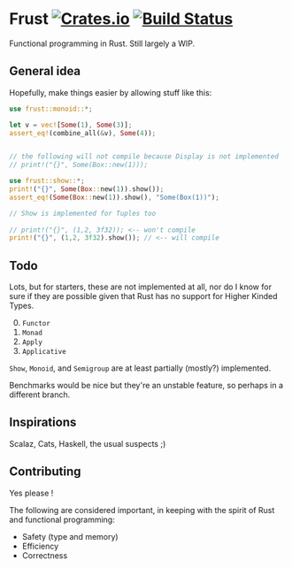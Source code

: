 # Frust [![Crates.io](https://img.shields.io/crates/v/frust.svg)]() [![Build Status](https://travis-ci.org/lloydmeta/frust.svg?branch=master)](https://travis-ci.org/lloydmeta/frust)

Functional programming in Rust. Still largely a WIP.

## General idea

Hopefully, make things easier by allowing stuff like this:

```rust
use frust::monoid::*;

let v = vec![Some(1), Some(3)];
assert_eq!(combine_all(&v), Some(4));


// the following will not compile because Display is not implemented
// print!("{}", Some(Box::new(1)));

use frust::show::*;
print!("{}", Some(Box::new(1)).show());
assert_eq!(Some(Box::new(1)).show(), "Some(Box(1))");

// Show is implemented for Tuples too
 
// print!("{}", (1,2, 3f32)); <-- won't compile
print!("{}", (1,2, 3f32).show()); // <-- will compile
```

## Todo

Lots, but for starters, these are not implemented at all, nor do I know for sure if they
are possible given that Rust has no support for Higher Kinded Types.

0. `Functor`
1. `Monad`
2. `Apply`
3. `Applicative`

`Show`, `Monoid`, and `Semigroup` are at least partially (mostly?) implemented.

Benchmarks would be nice but they're an unstable feature, so perhaps in a different branch.

## Inspirations

Scalaz, Cats, Haskell, the usual suspects ;)

## Contributing

Yes please ! 

The following are considered important, in keeping with the spirit of Rust and functional programming:

- Safety (type and memory)
- Efficiency
- Correctness